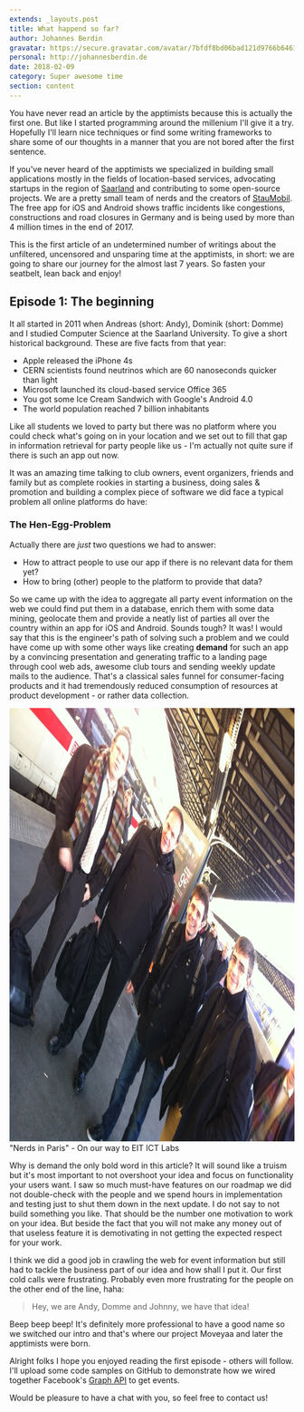 ```yaml
---
extends: _layouts.post
title: What happend so far?
author: Johannes Berdin
gravatar: https://secure.gravatar.com/avatar/7bfdf8bd06bad121d9766b64617a1499
personal: http://johannesberdin.de
date: 2018-02-09
category: Super awesome time
section: content
---
```


You have never read an article by the apptimists because this is actually the first one. But like I started programming around the millenium I'll give it a try. Hopefully I'll learn nice techniques or find some writing frameworks to share some of our thoughts in a manner that you are not bored after the first sentence.

If you've never heard of the apptimists we specialized in building small applications mostly in the fields of location-based services, advocating startups in the region of [Saarland](https://www.saarland.de) and contributing to some open-source projects. We are a pretty small team of nerds and the creators of [StauMobil](https://www.staumobil.com). The free app for iOS and Android shows traffic incidents like congestions, constructions and road closures in Germany and is being used by more than 4 million times in the end of 2017.

This is the first article of an undetermined number of writings about the unfiltered, uncensored and unsparing time at the apptimists, in short: we are going to share our journey for the almost last 7 years. So fasten your seatbelt, lean back and enjoy!

## Episode 1: The beginning

It all started in 2011 when Andreas (short: Andy), Dominik (short: Domme) and I studied Computer Science at the Saarland University.
To give a short historical background. These are five facts from that year:
- Apple released the iPhone 4s
- CERN scientists found neutrinos which are 60 nanoseconds quicker than light
- Microsoft launched its cloud-based service Office 365
- You got some Ice Cream Sandwich with Google's Android 4.0
- The world population reached 7 billion inhabitants

Like all students we loved to party but there was no platform where you could check what's going on in your location and we set out to fill that gap in information retrieval for party people like us - I'm actually not quite sure if there is such an app out now.

It was an amazing time talking to club owners, event organizers, friends and family but as complete rookies in starting a business, doing sales & promotion and building a complex piece of software we did face a typical problem all online platforms do have:

### The Hen-Egg-Problem

Actually there are *just* two questions we had to answer:
- How to attract people to use our app if there is no relevant data for them yet?
- How to bring (other) people to the platform to provide that data?

So we came up with the idea to aggregate all party event information on the web we could find put them in a database, enrich them with some data mining, geolocate them and provide a neatly list of parties all over the country within an app for iOS and Android. Sounds tough? It was! I would say that this is the engineer's path of solving such a problem and we could have come up with some other ways like creating **demand** for such an app by a convincing presentation and generating traffic to a landing page through cool web ads, awesome club tours and sending weekly update mails to the audience. That's a classical sales funnel for consumer-facing products and it had tremendously reduced consumption of resources at product development - or rather data collection.

<div class="post-image">
  <img class="img-responsive" src="/img/posts/1/nerds-in-paris.jpg" alt="On our way to the EIT ICT Labs in Paris" width="1024" height="765">
  <span class="img-caption">"Nerds in Paris" - On our way to EIT ICT Labs</span>
</div>

Why is demand the only bold word in this article? It will sound like a truism but it's most important to not overshoot your idea and focus on functionality your users want. I saw so much must-have features on our roadmap we did not double-check with the people and we spend hours in implementation and testing just to shut them down in the next update. I do not say to not build something you like. That should be the number one motivation to work on your idea. But beside the fact that you will not make any money out of that useless feature it is demotivating in not getting the expected respect for your work.

I think we did a good job in crawling the web for event information but still had to tackle the business part of our idea and how shall I put it. Our first cold calls were frustrating. Probably even more frustrating for the people on the other end of the line, haha:

> Hey, we are Andy, Domme and Johnny, we have that idea!

Beep beep beep! It's definitely more professional to have a good name so we switched our intro and that's where our project Moveyaa and later the apptimists were born.

Alright folks I hope you enjoyed reading the first episode - others will follow. I'll upload some code samples on GitHub to demonstrate how we wired together Facebook's [Graph API](https://developers.facebook.com/docs/graph-api/reference/event/) to get events.

Would be pleasure to have a chat with you, so feel free to contact us!
